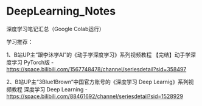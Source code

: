 # DeepLearning_Notes
深度学习笔记汇总（Google Colab运行）

学习推荐：

1、B站UP主“跟李沐学AI”的《动手学深度学习》系列视频教程
【完结】动手学深度学习 PyTorch版 - https://space.bilibili.com/1567748478/channel/seriesdetail?sid=358497

2、B站UP主“3Blue1Brown”中国官方账号的《深度学习 Deep Learnig》系列视频教程
深度学习 Deep Learning - https://space.bilibili.com/88461692/channel/seriesdetail?sid=1528929
